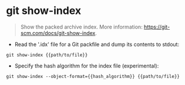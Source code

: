 # git show-index

> Show the packed archive index.
> More information: <https://git-scm.com/docs/git-show-index>.

- Read the '.idx' file for a Git packfile and dump its contents to stdout:

`git show-index {{path/to/file}}`

- Specify the hash algorithm for the index file (experimental):

`git show-index --object-format={{hash_algorithm}} {{path/to/file}}`
